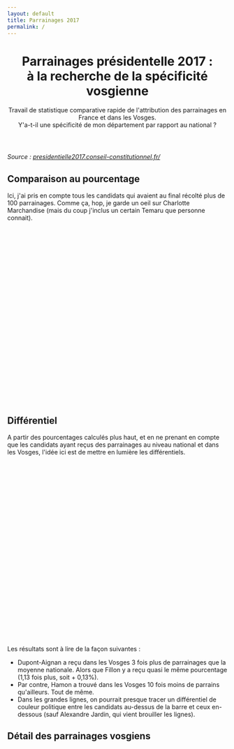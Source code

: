 ```yaml
---
layout: default
title: Parrainages 2017
permalink: /
---
```


<header>
  <h1>Parrainages présidentelle 2017 : <br> à la recherche de la spécificité vosgienne</h1>
  <p>Travail de statistique comparative rapide de l'attribution des parrainages en France et dans les Vosges.<br>
    Y'a-t-il une spécificité de mon département par rapport au national ?</p>
</header>

<p><i>
  Source :
  <a href="https://presidentielle2017.conseil-constitutionnel.fr/les-parrainages/tous-les-parrainages/">
    presidentielle2017.conseil-constitutionnel.fr/
  </a>
</i></p>

<h2>Comparaison au pourcentage</h2>

Ici, j'ai pris en compte tous les candidats qui avaient au final récolté plus de 100 parrainages. Comme ça, hop, je garde un oeil sur Charlotte Marchandise (mais du coup j'inclus un certain Temaru que personne connait).


<div id="parrain2017percentage" style="min-width: 310px; height: 400px; margin: 0 auto"></div>

<!--
<p><b>Commentaires :</b></p>

<ul>
  <li>
    Dupont-Aignan rétrécie son écart avec Fillon, avec un soutien proprement spectaculaire des Vosgiens. Trois fois plus de parrainages Dupont-Aignan dans les Vosges qu'ailleurs en France. Mais pourquoi ??
  </li>
  <li>
    Pour continuer dans les gros écarts positif par rapport au national : 2 fois plus pour Cheminade, 3 fois plus pour Rama Yade... (mais aussi 4 fois plus pour Alexandre Jardin, même si les chiffres sont bien plus réduits). Ca fait presque relativiser le score vosgien supérieur de Marine Lepen.
  </li>
  <li>
      Dans les différentiels négatifs : l'écart le plus spectaculaire est... 8 fois moins de parrainages pour Hamon. De la à en déduire une coloration politique générale dans le département, non, je n'oserai pas.
  </li>
</ul> -->

<h2>Différentiel</h2>

A partir des pourcentages calculés plus haut, et en ne prenant en compte que les candidats ayant reçus des parrainages au niveau national et dans les Vosges, l'idée ici est de mettre en lumière les différentiels.


<div id="parrain2017diff" style="min-width: 310px; height: 400px; margin: 0 auto 20px"></div>


Les résultats sont à lire de la façon suivantes :
<ul>
<li>
Dupont-Aignan a reçu dans les Vosges 3 fois plus de parrainages que la moyenne nationale. Alors que Fillon y a reçu quasi le même pourcentage (1,13 fois plus, soit + 0,13%).
</li>
<li>
Par contre, Hamon a trouvé dans les Vosges 10 fois moins de parrains qu'ailleurs. Tout de même.
</li>
<li>
Dans les grandes lignes, on pourrait presque tracer un différentiel de couleur politique entre les candidats au-dessus de la barre et ceux en-dessous (sauf Alexandre Jardin, qui vient brouiller les lignes).
</li>
</ul>

<h2>Détail des parrainages vosgiens</h2>

<!-- <div class="row uniform btn-line">
  <div class="1u 3u$(small)">
    <a href="#" class="button special x-small">Arthaud</a>
  </div>
  <div class="1u 3u$(small)">
    <a href="#" class="button special small">Asselineau</a>
  </div>
</div> -->


<div id="parrain-table-wrapper"></div>
